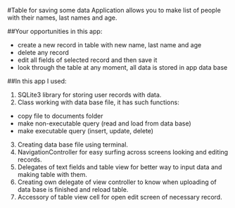 #Table for saving some data
Application allows you to make list of people with their names, last names and age. 

##Your opportunities in this app:
* create a new record in table with new name, last name and age
* delete any record
* edit all fields of selected record and then save it
* look through the table at any moment, all data is stored in app data base


##In this app I used:
1. SQLite3 library for storing user records with data.
2. Class working with data base file, it has such functions:
  * copy file to documents folder  
  * make non-executable query (read and load from data base)
  * make executable query (insert, update, delete)
3. Creating data base file using terminal.
4. NavigationController for easy surfing across screens looking and editing records.
5. Delegates of text fields and table view for better way to input data and making table with them.
6. Creating own delegate of view controller to know when uploading of data base is finished and reload table.
7. Accessory of table view cell for open edit screen of necessary record.

